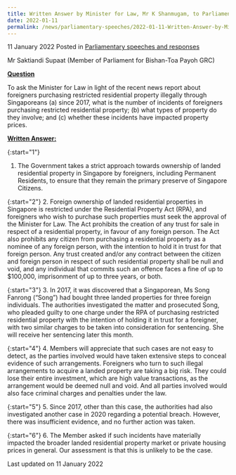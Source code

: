 ```yaml
---
title: Written Answer by Minister for Law, Mr K Shanmugam, to Parliamentary Question on Number of Cases Where Foreigners Purchased Restricted Residential Properties Through Singaporeans
date: 2022-01-11
permalink: /news/parliamentary-speeches/2022-01-11-Written-Answer-by-Minister-for-Law-K-Shanmugam-to-PQ-on-Number-of-Cases-Where-Foreigners-Purchased-Restricted-Residential-Properties
---
```


11 January 2022 Posted in [Parliamentary speeches and responses](/news/parliamentary-speeches)

Mr Saktiandi Supaat (Member of Parliament for Bishan-Toa Payoh GRC) 
  
**<b><u>Question</u></b>**  

To ask the Minister for Law in light of the recent news report about foreigners purchasing restricted residential property illegally through Singaporeans (a) since 2017, what is the number of incidents of foreigners purchasing restricted residential property; (b) what types of property do they involve; and (c) whether these incidents have impacted property prices.

**<b><u>Written Answer:</u></b>**  
 
{:start="1"}
1.	The Government takes a strict approach towards ownership of landed residential property in Singapore by foreigners, including Permanent Residents, to ensure that they remain the primary preserve of Singapore Citizens.

{:start="2"}
2.	Foreign ownership of landed residential properties in Singapore is restricted under the Residential Property Act (RPA), and foreigners who wish to purchase such properties must seek the approval of the Minister for Law. The Act prohibits the creation of any trust for sale in respect of a residential property, in favour of any foreign person. The Act also prohibits any citizen from purchasing a residential property as a nominee of any foreign person, with the intention to hold it in trust for that foreign person. Any trust created and/or any contract between the citizen and foreign person in respect of such residential property shall be null and void, and any individual that commits such an offence faces a fine of up to $100,000, imprisonment of up to three years, or both.
 
{:start="3"}
3.	In 2017, it was discovered that a Singaporean, Ms Song Fanrong (“Song”) had bought three landed properties for three foreign individuals. The authorities investigated the matter and prosecuted Song, who pleaded guilty to one charge under the RPA of purchasing restricted residential property with the intention of holding it in trust for a foreigner, with two similar charges to be taken into consideration for sentencing. She will receive her sentencing later this month.

{:start="4"}
4.	Members will appreciate that such cases are not easy to detect, as the parties involved would have taken extensive steps to conceal evidence of such arrangements. Foreigners who turn to such illegal arrangements to acquire a landed property are taking a big risk. They could lose their entire investment, which are high value transactions, as the arrangement would be deemed null and void. And all parties involved would also face criminal charges and penalties under the law.
 
{:start="5"}
5.	Since 2017, other than this case, the authorities had also investigated another case in 2020 regarding a potential breach. However, there was insufficient evidence, and no further action was taken.

{:start="6"}
6.	The Member asked if such incidents have materially impacted the broader landed residential property market or private housing prices in general. Our assessment is that this is unlikely to be the case.

<p class="right-side-updated">Last updated on 11 January 2022</p>

